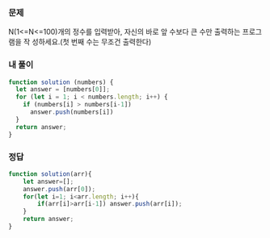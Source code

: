 ### 문제
N(1<=N<=100)개의 정수를 입력받아, 자신의 바로 앞 수보다 큰 수만 출력하는 프로그램을 작 성하세요.(첫 번째 수는 무조건 출력한다)


### 내 풀이
```js
function solution (numbers) {
  let answer = [numbers[0]];
  for (let i = 1; i < numbers.length; i++) {
    if (numbers[i] > numbers[i-1])
      answer.push(numbers[i])
  }
  return answer;
}
```

### 정답
```js
function solution(arr){         
    let answer=[];
    answer.push(arr[0]);
    for(let i=1; i<arr.length; i++){
        if(arr[i]>arr[i-1]) answer.push(arr[i]);
    }
    return answer;
}
```
